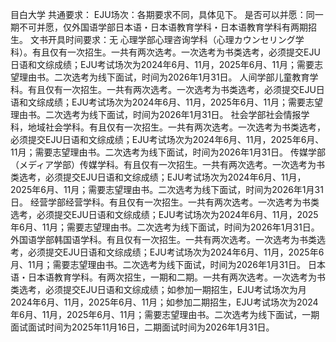 目白大学
共通要求：
EJU场次：各期要求不同，具体见下。
是否可以并愿：同一期不可并愿，仅外国语学部日本语・日本语教育学科・日本语教育学科有两期招生。
文书开具时间要求：无
心理学部心理咨询学科（心理カウンセリング学科）。有且仅有一次招生。一共有两次选考。一次选考为书类选考，必须提交EJU日语和文综成绩；EJU考试场次为2024年6月、11月，2025年6月、11月；需要志望理由书。二次选考为线下面试，时间为2026年1月31日。
人间学部儿童教育学科。有且仅有一次招生。一共有两次选考。一次选考为书类选考，必须提交EJU日语和文综成绩；EJU考试场次为2024年6月、11月，2025年6月、11月；需要志望理由书。二次选考为线下面试，时间为2026年1月31日。
社会学部社会情报学科，地域社会学科。有且仅有一次招生。一共有两次选考。一次选考为书类选考，必须提交EJU日语和文综成绩；EJU考试场次为2024年6月、11月，2025年6月、11月；需要志望理由书。二次选考为线下面试，时间为2026年1月31日。
传媒学部（メディア学部）传媒学科。有且仅有一次招生。一共有两次选考。一次选考为书类选考，必须提交EJU日语和文综成绩；EJU考试场次为2024年6月、11月，2025年6月、11月；需要志望理由书。二次选考为线下面试，时间为2026年1月31日。
经营学部经营学科。有且仅有一次招生。一共有两次选考。一次选考为书类选考，必须提交EJU日语和文综成绩；EJU考试场次为2024年6月、11月，2025年6月、11月；需要志望理由书。二次选考为线下面试，时间为2026年1月31日。
外国语学部韩国语学科。有且仅有一次招生。一共有两次选考。一次选考为书类选考，必须提交EJU日语和文综成绩；EJU考试场次为2024年6月、11月，2025年6月、11月；需要志望理由书。二次选考为线下面试，时间为2026年1月31日。
日本语・日本语教育学科。有两次招生，一期和二期。一共有两次选考。一次选考为书类选考，必须提交EJU日语和文综成绩；如参加一期招生，EJU考试场次为月2024年6月、11月，2025年6月、11月；如参加二期招生，EJU考试场次为2024年6月、11月，2025年6月、11月；需要志望理由书。二次选考为线下面试，一期面试面试时间为2025年11月16日，二期面试时间为2026年1月31日。